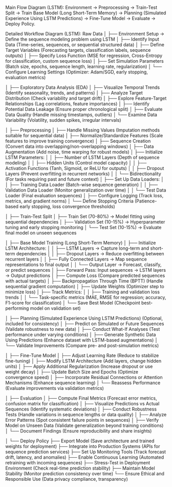 Main Flow Diagram (LSTM):
Environment → Preprocessing → Train-Test Split → Train Base Model (Long Short-Term Memory) → Planning (Simulated Experience Using LSTM Predictions) → Fine-Tune Model → Evaluate → Deploy Policy.

Detailed Workflow Diagram (LSTM):
Raw Data
│
├── Environment Setup → Define the sequence modeling problem using LSTM
│ ├── Identify Input Data (Time-series, sequences, or sequential structured data)
│ ├── Define Target Variables (Forecasting targets, classification labels, sequence outputs)
│ ├── Specify Loss Function (MSE for regression, Cross-Entropy for classification, custom sequence loss)
│ ├── Set Simulation Parameters (Batch size, epochs, sequence length, learning rate, regularization)
│ └── Configure Learning Settings (Optimizer: Adam/SGD, early stopping, evaluation metrics)

│
├── Exploratory Data Analysis (EDA)
│ ├── Visualize Temporal Trends (Identify seasonality, trends, and patterns)
│ ├── Analyze Target Distribution (Check variability and target drift)
│ ├── Explore Feature-Target Relationships (Lag correlations, feature importances)
│ ├── Identify Potential Data Leakage (Ensure proper chronological split)
│ ├── Evaluate Data Quality (Handle missing timestamps, outliers)
│ └── Examine Data Variability (Volatility, sudden spikes, irregular intervals)

│
├── Preprocessing
│ ├── Handle Missing Values (Imputation methods suitable for sequential data)
│ ├── Normalize/Standardize Features (Scale features to improve training convergence)
│ ├── Sequence Creation (Convert data into overlapping/non-overlapping windows)
│ ├── Data Augmentation (Add noise, time warping for robust models)
│ ├── Initialize LSTM Parameters:
│ │ ├── Number of LSTM Layers (Depth of sequence modeling)
│ │ ├── Hidden Units (Control model capacity)
│ │ ├── Activation Functions (Tanh, Sigmoid, or ReLU for outputs)
│ │ ├── Dropout Layers (Prevent overfitting in recurrent networks)
│ │ └── Bidirectionality (For tasks requiring past and future context)
│ ├── Set Up Data Loaders:
│ │ ├── Training Data Loader (Batch-wise sequence generation)
│ │ ├── Validation Data Loader (Monitor generalization over time)
│ │ └── Test Data Loader (Final evaluation sequences)
│ ├── Configure Logging (Track loss, metrics, and gradient norms)
│ └── Define Stopping Criteria (Patience-based early stopping, loss convergence thresholds)

│
├── Train-Test Split
│ ├── Train Set (70-80%) → Model fitting using sequential dependencies
│ ├── Validation Set (10-15%) → Hyperparameter tuning and early stopping monitoring
│ └── Test Set (10-15%) → Evaluate final model on unseen sequences

│
├── Base Model Training (Long Short-Term Memory)
│ ├── Initialize LSTM Architecture:
│ │ ├── LSTM Layers → Capture long-term and short-term dependencies
│ │ ├── Dropout Layers → Reduce overfitting between recurrent layers
│ │ ├── Fully Connected Layers → Map sequence representations to final output
│ │ └── Output Layer → Forecast, classify, or predict sequences
│ ├── Forward Pass: Input sequences → LSTM layers → Output predictions
│ ├── Compute Loss (Compare predicted sequences with actual targets)
│ ├── Backpropagation Through Time (BPTT) (Handle sequential gradient computation)
│ ├── Update Weights (Optimizer step to minimize loss)
│ ├── Track Metrics:
│ │ ├── Training and validation loss trends
│ │ └── Task-specific metrics (MAE, RMSE for regression; accuracy, F1-score for classification)
│ └── Save Best Model (Checkpoint best-performing model on validation set)

│
├── Planning (Simulated Experience Using LSTM Predictions) (Optional, included for consistency)
│ ├── Predict on Simulated or Future Sequences (Validate robustness to new data)
│ ├── Conduct What-If Analyses (Test performance under varying conditions)
│ ├── Generate Synthetic Data Using Predictions (Enhance dataset with LSTM-based augmentations)
│ └── Validate Improvements (Compare pre- and post-simulation metrics)

│
├── Fine-Tune Model
│ ├── Adjust Learning Rate (Reduce to stabilize fine-tuning)
│ ├── Modify LSTM Architecture (Add layers, change hidden units)
│ ├── Apply Additional Regularization (Increase dropout or use weight decay)
│ ├── Update Batch Size and Epochs (Optimize convergence speed)
│ ├── Incorporate Residual Connections or Attention Mechanisms (Enhance sequence learning)
│ └── Reassess Performance (Evaluate improvements via validation metrics)

│
├── Evaluation
│ ├── Compute Final Metrics (Forecast error metrics, confusion matrix for classification)
│ ├── Visualize Predictions vs Actual Sequences (Identify systematic deviations)
│ ├── Conduct Robustness Tests (Handle variations in sequence lengths or data quality)
│ ├── Analyze Error Patterns (Spot consistent failure points in sequences)
│ ├── Verify Model on Unseen Data (Validate generalization beyond training conditions)
│ └── Document Findings (Ensure reproducibility and share insights)

│
└── Deploy Policy
├── Export Model (Save architecture and trained weights for deployment)
├── Integrate into Production Systems (APIs for sequence prediction services)
├── Set Up Monitoring Tools (Track forecast drift, latency, and anomalies)
├── Enable Continuous Learning (Automated retraining with incoming sequences)
├── Stress-Test in Deployment Environment (Check real-time prediction stability)
├── Maintain Model Stability (Monitor prediction consistency over time)
└── Ensure Ethical and Responsible Use (Data privacy compliance, transparency)